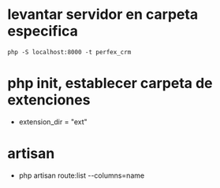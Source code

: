 # levantar servidor en carpeta especifica
```
php -S localhost:8000 -t perfex_crm
```
# php init, establecer carpeta de extenciones
- extension_dir = "ext"     

# artisan 
- php artisan  route:list --columns=name 